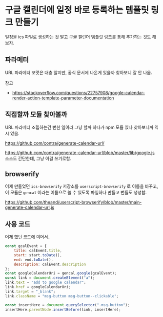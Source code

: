 
# 구글 캘린더에 일정 바로 등록하는 템플릿 링크 만들기

일정을 ics 파일로 생성하는 것 말고 구글 캘린더 템플릿 링크를 통해 추가하는 것도 해보자.

## 파라메터

URL 파라메터 포맷은 대충 알지만, 공식 문서에 나온게 있을까 찾아보니 잘 안 나옴.

참고

- https://stackoverflow.com/questions/22757908/google-calendar-render-action-template-parameter-documentation

## 직접할까 모듈 찾아볼까

URL 파라메터 조립하는건 뻔한 일이라 그냥 할까 하다가 npm 모듈 있나 찾아보니까 역시 있음.

https://github.com/contra/generate-calendar-url/

https://github.com/contra/generate-calendar-url/blob/master/lib/google.js 소스도 간단한데, 그냥 이걸 쓰기로함.

## browserify

어제 만들었던 `ics-browserify` 저장소를 `userscript-browserify` 로 이름을 바꾸고, 이 모듈은 `gencal` 이라는 이름으로 쓸 수 있도록 파일하나 만들고 번들도 생성함.

https://github.com/theand/userscript-browserify/blob/master/main-generate-calendar-url.js

## 사용 코드

어제 했던 코드에 이어서..

```javascript
const gcalEvent = {
    title: calEvent.title,
    start: start.toDate(),
    end: end.toDate(),
    description: calEvent.description
};
const googleCalendarUri = gencal.google(gcalEvent);
const link = document.createElement("a");
link.text = "add to google calendar";
link.href = googleCalendarUri;
link.target = "_blank";
link.className = "msg-button msg-button--clickable";

const insertHere = document.querySelector(".msg-button");
insertHere.parentNode.insertBefore(link, insertHere);

```
